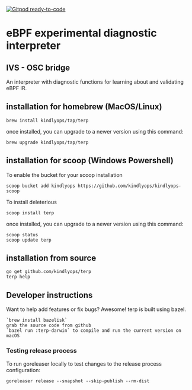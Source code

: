 [![Gitpod ready-to-code](https://img.shields.io/badge/Gitpod-ready--to--code-blue?logo=gitpod)](https://gitpod.io/#https://github.com/kindlyops/terp)

# eBPF experimental diagnostic interpreter

## IVS - OSC bridge

An interpreter with diagnostic functions for learning about and validating
eBPF IR.

## installation for homebrew (MacOS/Linux)

    brew install kindlyops/tap/terp

once installed, you can upgrade to a newer version using this command:

    brew upgrade kindlyops/tap/terp

## installation for scoop (Windows Powershell)

To enable the bucket for your scoop installation

    scoop bucket add kindlyops https://github.com/kindlyops/kindlyops-scoop

To install deleterious

    scoop install terp

once installed, you can upgrade to a newer version using this command:

    scoop status
    scoop update terp

## installation from source

    go get github.com/kindlyops/terp
    terp help

## Developer instructions

Want to help add features or fix bugs? Awesome! terp is built using bazel.

    `brew install bazelisk`
    grab the source code from github
    `bazel run :terp-darwin` to compile and run the current version on macOS

### Testing release process

To run goreleaser locally to test changes to the release process configuration:

    goreleaser release --snapshot --skip-publish --rm-dist
